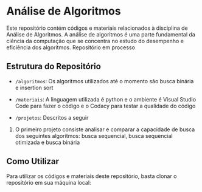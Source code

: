 # Análise de Algoritmos

Este repositório contém códigos e materiais relacionados à disciplina de Análise de Algoritmos. A análise de algoritmos é uma parte fundamental da ciência da computação que se concentra no estudo do desempenho e eficiência dos algoritmos.
Repositório em processo

## Estrutura do Repositório

- `/algoritmos`: Os algoritmos utilizados até o momento são busca binária e insertion sort

- `/materiais`: A linguagem utilizada é python e o ambiente é Visual Studio Code para fazer o código e o Codacy para testar a qualidade do código

- `/projetos`: Descritos a seguir

1. O primeiro projeto consiste analisar e comparar a capacidade de busca dos seguintes algoritmos: busca sequencial, busca sequencial otimizada e busca binária

## Como Utilizar

Para utilizar os códigos e materiais deste repositório, basta clonar o repositório em sua máquina local:
